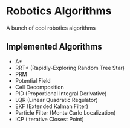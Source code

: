 # Robotics Algorithms
A bunch of cool robotics algorithms
## Implemented Algorithms
- A*
- RRT* (Rapidly-Exploring Random Tree Star)
- PRM
- Potential Field
- Cell Decomposition
- PID (Proportional Integral Derivative)
- LQR (Linear Quadratic Regulator)
- EKF (Extended Kalman Filter)
- Particle Filter (Monte Carlo Localization)
- ICP (Iterative Closest Point)
